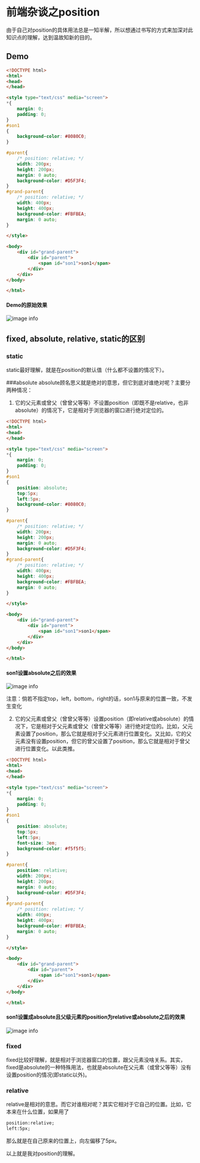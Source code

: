 # 前端杂谈之position

由于自己对position的具体用法总是一知半解，所以想通过书写的方式来加深对此知识点的理解，达到温故知新的目的。

## Demo
```html
<!DOCTYPE html>
<html>
<head>
</head>

<style type="text/css" media="screen">
*{
    margin: 0;
    padding: 0;
} 
#son1
{
    background-color: #8080C0;
}

#parent{
    /* position: relative; */
    width: 200px;
    height: 200px;
    margin: 0 auto;
    background-color: #D5F3F4;
}
#grand-parent{
    /* position: relative; */
    width: 400px;
    height: 400px;
    background-color: #FBFBEA;
    margin: 0 auto;
}

</style>

<body>
    <div id="grand-parent">
        <div id="parent">
            <span id="son1">son1</span>
        </div>
    </div>   
</body>

</html>

```
#### Demo的原始效果
![image info](./img/position-demo.png)


## fixed, absolute, relative, static的区别


### static

static最好理解，就是在position的默认值（什么都不设置的情况下）。

###absolute
absolute顾名思义就是绝对的意思，但它到底对谁绝对呢？主要分两种情况：
1. 它的父元素或曾父（曾曾父等等）不设置position（即既不是relative，也非absolute）的情况下，它是相对于浏览器的窗口进行绝对定位的。

```html
<!DOCTYPE html>
<html>
<head>
</head>

<style type="text/css" media="screen">
*{
    margin: 0;
    padding: 0;
} 
#son1
{
    position: absolute;
    top:5px;
    left:5px;
    background-color: #8080C0;
}

#parent{
    /* position: relative; */
    width: 200px;
    height: 200px;
    margin: 0 auto;
    background-color: #D5F3F4;
}
#grand-parent{
    /* position: relative; */
    width: 400px;
    height: 400px;
    background-color: #FBFBEA;
    margin: 0 auto;
}

</style>

<body>
    <div id="grand-parent">
        <div id="parent">
            <span id="son1">son1</span>
        </div>
    </div>   
</body>

</html>

```

#### son1设置absolute之后的效果
![image info](./img/position-absolute.png)

注意：倘若不指定top，left，bottom，right的话，son1与原来的位置一致，不发生变化


2. 它的父元素或曾父（曾曾父等等）设置position（即relative或absolute）的情况下，它是相对于父元素或曾父（曾曾父等等）进行绝对定位的。比如，父元素设置了position，那么它就是相对于父元素进行位置变化。又比如，它的父元素没有设置position，但它的曾父设置了position，那么它就是相对于曾父进行位置变化。以此类推。

```html
<!DOCTYPE html>
<html>
<head>
</head>

<style type="text/css" media="screen">
*{
    margin: 0;
    padding: 0;
} 
#son1
{
    position: absolute;
    top:5px;
    left:5px;
    font-size: 3em;
    background-color: #f5f5f5;
}

#parent{
    position: relative;
    width: 200px;
    height: 200px;
    margin: 0 auto;
    background-color: #D5F3F4;
}
#grand-parent{
    /* position: relative; */
    width: 400px;
    height: 400px;
    background-color: #FBFBEA;
    margin: 0 auto;
}

</style>

<body>
    <div id="grand-parent">
        <div id="parent">
            <span id="son1">son1</span>
        </div>
    </div>   
</body>

</html>

```
#### son1设置成absolute且父级元素的position为relative或absolute之后的效果
![image info](./img/position-absolute-2.png)
### fixed

fixed比较好理解，就是相对于浏览器窗口的位置，跟父元素没啥关系。其实，fixed是absolute的一种特殊用法，也就是absolute在父元素（或曾父等等）没有设置position的情况(即static以外)。

### relative

relative是相对的意思。而它对谁相对呢？其实它相对于它自己的位置。比如，它本来在什么位置，如果用了
```html
position:relative; 
left:5px;
```
那么就是在自己原来的位置上，向左偏移了5px。

以上就是我对position的理解。

